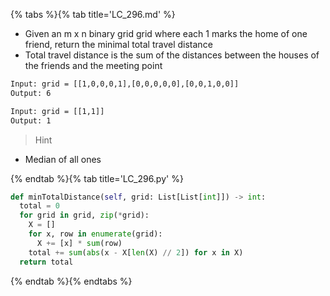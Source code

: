 {% tabs %}{% tab title='LC_296.md' %}

* Given an m x n binary grid grid where each 1 marks the home of one friend, return the minimal total travel distance
* Total travel distance is the sum of the distances between the houses of the friends and the meeting point

```txt
Input: grid = [[1,0,0,0,1],[0,0,0,0,0],[0,0,1,0,0]]
Output: 6

Input: grid = [[1,1]]
Output: 1
```

> Hint

* Median of all ones

{% endtab %}{% tab title='LC_296.py' %}

```py
def minTotalDistance(self, grid: List[List[int]]) -> int:
  total = 0
  for grid in grid, zip(*grid):
    X = []
    for x, row in enumerate(grid):
      X += [x] * sum(row)
    total += sum(abs(x - X[len(X) // 2]) for x in X)
  return total
```

{% endtab %}{% endtabs %}
